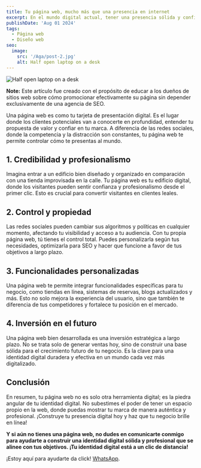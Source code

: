 ```yaml
---
title: Tu página web, mucho más que una presencia en internet
excerpt: En el mundo digital actual, tener una presencia sólida y confiable es crucial para cualquier negocio. Mientras las redes sociales son útiles, una página web ofrece mucho más que una simple cuenta en línea. Aquí te explicamos por qué deberías considerar seriamente invertir en tu propio sitio web.
publishDate: 'Aug 01 2024'
tags:
  - Página web
  - Diseño web
seo:
  image:
    src: '/Aga/post-2.jpg'
    alt: Half open laptop on a desk
---
```


![Half open laptop on a desk](/Aga/post-2.jpg)

**Note:** Este artículo fue creado con el propósito de educar a los dueños de sitios web sobre cómo promocionar efectivamente su página sin depender exclusivamente de una agencia de SEO.

Una página web es como tu tarjeta de presentación digital. Es el lugar donde los clientes potenciales van a conocerte en profundidad, entender tu propuesta de valor y confiar en tu marca. A diferencia de las redes sociales, donde la competencia y la distracción son constantes, tu página web te permite controlar cómo te presentas al mundo.

## 1. Credibilidad y profesionalismo

Imagina entrar a un edificio bien diseñado y organizado en comparación con una tienda improvisada en la calle. Tu página web es tu edificio digital, donde los visitantes pueden sentir confianza y profesionalismo desde el primer clic. Esto es crucial para convertir visitantes en clientes leales.

## 2. Control y propiedad

Las redes sociales pueden cambiar sus algoritmos y políticas en cualquier momento, afectando tu visibilidad y acceso a tu audiencia. Con tu propia página web, tú tienes el control total. Puedes personalizarla según tus necesidades, optimizarla para SEO y hacer que funcione a favor de tus objetivos a largo plazo.

## 3. Funcionalidades personalizadas

Una página web te permite integrar funcionalidades específicas para tu negocio, como tiendas en línea, sistemas de reservas, blogs actualizados y más. Esto no solo mejora la experiencia del usuario, sino que también te diferencia de tus competidores y fortalece tu posición en el mercado.

## 4. Inversión en el futuro

Una página web bien desarrollada es una inversión estratégica a largo plazo. No se trata solo de generar ventas hoy, sino de construir una base sólida para el crecimiento futuro de tu negocio. Es la clave para una identidad digital duradera y efectiva en un mundo cada vez más digitalizado.

## Conclusión

En resumen, tu página web no es solo otra herramienta digital; es la piedra angular de tu identidad digital. No subestimes el poder de tener un espacio propio en la web, donde puedas mostrar tu marca de manera auténtica y profesional. ¡Construye tu presencia digital hoy y haz que tu negocio brille en línea!

**Y si aún no tienes una página web, no dudes en comunicarte conmigo para ayudarte a construir una identidad digital sólida y profesional que se alinee con tus objetivos. ¡Tu identidad digital está a un clic de distancia!**

¡Estoy aquí para ayudarte da click! [WhatsApp](https://wa.me/72495763?text=Hola,%20me%20interesa%20saber%20más%20sobre%20sus%20servicios.%20¿Podrían%20darme%20más%20información%20por%20favor?).
